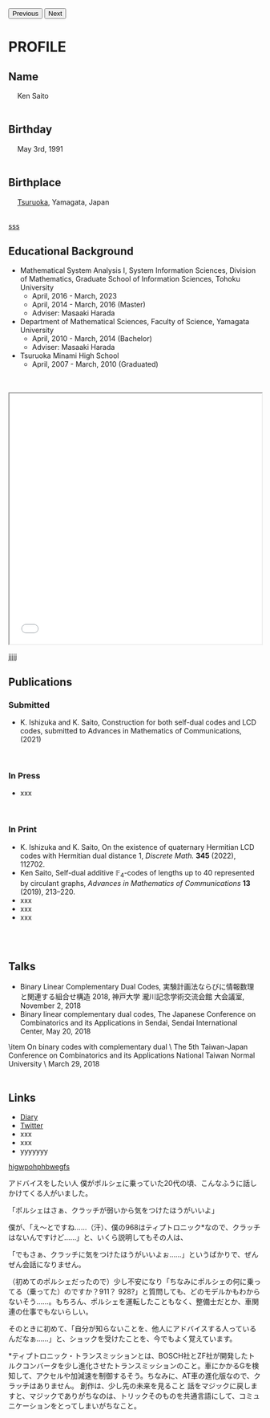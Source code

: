 <script type="text/javascript" async src="https://cdnjs.cloudflare.com/ajax/libs/mathjax/2.7.7/MathJax.js?config=TeX-MML-AM_CHTML">
</script>
<script type="text/x-mathjax-config">
 MathJax.Hub.Config({
 tex2jax: {
 inlineMath: [['$', '$'] ],
 displayMath: [ ['$$','$$'], ["\\[","\\]"] ]
 }
 });
</script>

<!-- CDNから読み込む場合 -->
<script src="https://cdnjs.cloudflare.com/ajax/libs/pdf.js/2.10.377/pdf.min.js"></script>

<div id="pdf-viewer"></div>
<button onclick="goPreviousPage()">Previous</button>
<button onclick="goNextPage()">Next</button>

<script>
  // PDF.jsの初期化
  const pdfjsLib = window['pdfjs-dist/build/pdf'];

  // PDFを読み込む
  const url = '20230510_cv_ksaito.pdf';
  const viewerContainer = document.getElementById('pdf-viewer');

  pdfjsLib.getDocument(url).promise.then(pdfDoc => {
    // PDFを描画するためのキャンバスを作成
    const canvas = document.createElement('canvas');
    viewerContainer.appendChild(canvas);

    // 第1ページを取得
    pdfDoc.getPage(1).then(page => {
      const viewport = page.getViewport({ scale: 1.0 });
      canvas.height = viewport.height;
      canvas.width = viewport.width;

      // PDFの描画
      const renderContext = {
        canvasContext: canvas.getContext('2d'),
        viewport: viewport,
      };
      page.render(renderContext);
    });
  });
</script>


 
# PROFILE
## Name
&emsp; Ken Saito
<br>
<br>

## Birthday
&emsp; May 3rd, 1991
<br>
<br>

## Birthplace
&emsp; [Tsuruoka](https://www.city.tsuruoka.lg.jp/), Yamagata, Japan
<br>
<br>


[sss](20230510_cv_ksaito.pdf)


## Educational Background
- Mathematical System Analysis I, System Information Sciences, Division of Mathematics, Graduate School of Information Sciences, Tohoku University
  * April, 2016 - March, 2023
  * April, 2014 - March, 2016 (Master)
  * Adviser: Masaaki Harada
- Department of Mathematical Sciences, Faculty of Science, Yamagata University
  * April, 2010 - March, 2014 (Bachelor)
  * Adviser: Masaaki Harada
- Tsuruoka Minami High School
  * April, 2007 - March, 2010 (Graduated)
<br />
<br />


<iframe
      class="slide"
      src="20230510_cv_ksaito.pdf"
      width="100%"
      height="500px"
    ></iframe>


[jjjjj](https://github.com/ksaito6174/homepage/blob/main/homepage.md)


## Publications
### Submitted
- K. Ishizuka and K. Saito, Construction for both self-dual codes and LCD codes, submitted to Advances in Mathematics of Communications, (2021)
<br />


### In Press
- xxx
<br />


### In Print
- K. Ishizuka and K. Saito, On the existence of quaternary Hermitian LCD codes with Hermitian dual distance $1$,
  *Discrete Math.* **345** (2022), 112702.
- Ken Saito, Self-dual additive $\mathbb{F}_4$-codes of lengths up to $40$ represented by circulant graphs, *Advances in Mathematics of Communications* **13** (2019), 213–220.
- xxx
- xxx
- xxx
<br />
<br />


## Talks
- Binary Linear Complementary Dual Codes, 実験計画法ならびに情報数理と関連する組合せ構造 2018, 神戸大学 瀧川記念学術交流会館 大会議室, November 2, 2018
- Binary linear complementary dual codes, The Japanese Conference on Combinatorics and its Applications in Sendai, Sendai International Center, May 20, 2018


\item On binary codes with complementary dual \\
The 5th Taiwan-Japan Conference on Combinatorics and its Applications
National Taiwan Normal University \\
March 29, 2018
<br />
<br />


## Links
- [Diary](https://acrobat.adobe.com/link/review?uri=urn:aaid:scds:US:fbaadbdb-fd98-3b5c-898d-9f0b6bb4278e)
- [Twitter](https://twitter.com/ksaito495)
- xxx
- xxx
- yyyyyyy


[higwpohphbwegfs](homepage.md)

アドバイスをしたい人
僕がポルシェに乗っていた20代の頃、こんなふうに話しかけてくる人がいました。

「ポルシェはさぁ、クラッチが弱いから気をつけたほうがいいよ」

僕が、「え〜とですね……（汗）、僕の968はティプトロニック*なので、クラッチはないんですけど……」と、いくら説明してもその人は、

「でもさぁ、クラッチに気をつけたほうがいいよぉ……」というばかりで、ぜんぜん会話になりません。

（初めてのポルシェだったので）少し不安になり「ちなみにポルシェの何に乗ってる（乗ってた）のですか？911？ 928?」と質問しても、どのモデルかもわからないそう……。もちろん、ポルシェを運転したこともなく、整備士だとか、車関連の仕事でもないらしい。

そのときに初めて、「自分が知らないことを、他人にアドバイスする人っているんだなぁ……」と、ショックを受けたことを、今でもよく覚えています。

*ティプトロニック・トランスミッションとは、BOSCH社とZF社が開発したトルクコンバータを少し進化させたトランスミッションのこと。車にかかるGを検知して、アクセルや加減速を制御するそう。ちなみに、AT車の進化版なので、クラッチはありません。
創作は、少し先の未来を見ること
話をマジックに戻しますと、マジックでありがちなのは、トリックそのものを共通言語にして、コミュニケーションをとってしまいがちなこと。
